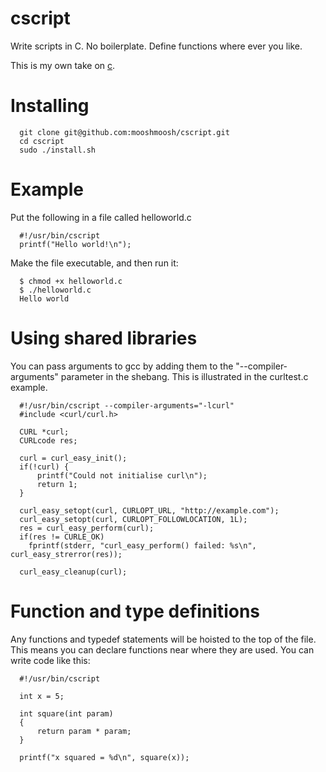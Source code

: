 # cscript
Write scripts in C. No boilerplate. Define functions where ever you like.

This is my own take on [c](https://github.com/ryanmjacobs/c).

# Installing

```
  git clone git@github.com:mooshmoosh/cscript.git
  cd cscript
  sudo ./install.sh
```

# Example

Put the following in a file called helloworld.c

```
  #!/usr/bin/cscript
  printf("Hello world!\n");
```
  
Make the file executable, and then run it:

```
  $ chmod +x helloworld.c
  $ ./helloworld.c
  Hello world
```

# Using shared libraries

You can pass arguments to gcc by adding them to the "--compiler-arguments" parameter in the shebang. This is illustrated in the curltest.c example.

```
  #!/usr/bin/cscript --compiler-arguments="-lcurl"
  #include <curl/curl.h>

  CURL *curl;
  CURLcode res;

  curl = curl_easy_init();
  if(!curl) {
      printf("Could not initialise curl\n");
      return 1;
  }

  curl_easy_setopt(curl, CURLOPT_URL, "http://example.com");
  curl_easy_setopt(curl, CURLOPT_FOLLOWLOCATION, 1L);
  res = curl_easy_perform(curl);
  if(res != CURLE_OK)
    fprintf(stderr, "curl_easy_perform() failed: %s\n", curl_easy_strerror(res));

  curl_easy_cleanup(curl);

```

# Function and type definitions

Any functions and typedef statements will be hoisted to the top of the file. This means you can declare functions near where they are used. You can write code like this:

```
  #!/usr/bin/cscript
  
  int x = 5;

  int square(int param)
  {
      return param * param;
  }
  
  printf("x squared = %d\n", square(x));
```
